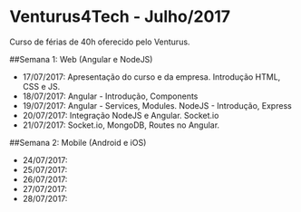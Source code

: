 # Venturus4Tech - Julho/2017
Curso de férias de 40h oferecido pelo Venturus.

##Semana 1: Web (Angular e NodeJS)
* 17/07/2017: Apresentação do curso e da empresa. Introdução HTML, CSS e JS.
* 18/07/2017: Angular - Introdução, Components
* 19/07/2017: Angular - Services, Modules. NodeJS - Introdução, Express
* 20/07/2017: Integração NodeJS e Angular. Socket.io
* 21/07/2017: Socket.io, MongoDB, Routes no Angular.

##Semana 2: Mobile (Android e iOS)
* 24/07/2017:
* 25/07/2017:
* 26/07/2017:
* 27/07/2017:
* 28/07/2017: